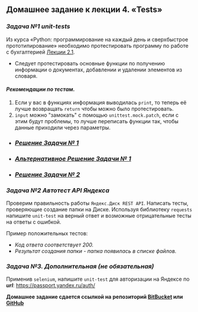 ## Домашнее задание к лекции 4. «Tests»

### **_Задача №1 unit-tests_**

Из курса «Python: программирование на каждый день и сверхбыстрое прототипирование» необходимо протестировать программу 
по работе с бухгалтерией [Лекции 2.1](https://github.com/FirstSingleheart/Module-3---Professional-work-with-Python/blob/master/Unittest/src.py). 

- Следует протестировать основные функции по получению информации о документах, добавлении и удалении элементов из словаря.

#### _**Рекомендации по тестам.**_

1. Если у вас в функциях информация выводилась `print`, то теперь её лучше возвращать `return` чтобы можно было протестировать.
2. `input` можно "замокать" с помощью `unittest.mock.patch`, если с этим будут проблемы, то лучше переписать функции так, 
чтобы данные приходили через параметры.

- ### [_Решение Задачи № 1_](https://github.com/FirstSingleheart/Module-3---Professional-work-with-Python/blob/master/Unittest/Test_SRC.py)
- ### [_Альтернативное Решение Задачи № 1_](https://github.com/FirstSingleheart/Module-3---Professional-work-with-Python/blob/master/Unittest/Test_alt._src.py)
- ### [_Решение Задачи № 2_](https://github.com/FirstSingleheart/Module-3---Professional-work-with-Python/blob/master/Unittest/Test_Yandex_service.py)

### **_Задача №2 Автотест API Яндекса_**

Проверим правильность работы `Яндекс.Диск REST API`. Написать тесты, проверяющие создание папки на Диске.
Используя библиотеку `requests` напишите `unit-test` на верный ответ и возможные отрицательные тесты на ответы с ошибкой.

Пример положительных тестов:


- _Код ответа соответствует 200._
- _Результат создания папки - папка появилась в списке файлов._


### _**Задача №3. Дополнительная (не обязательная)**_

Применив `selenium`, напишите `unit-test` для авторизации на Яндексе по **_url_**: https://passport.yandex.ru/auth/

**Домашнее задание сдается ссылкой на репозиторий [BitBucket](https://bitbucket.org/) или [GitHub](https://github.com/)**